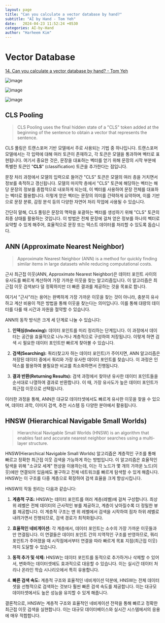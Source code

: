 ```yaml
---
layout: page
title: "Can you calculate a vector database by hand?"
subtitle: "AI by Hand - Tom Yeh"
date:   2024-04-23 11:52:24 +0530
categories: AI-by-Hand
author: "Harheem Kim"
---
```


# Vector Database
[14. Can you calculate a vector database by hand? - Tom Yeh](https://www.linkedin.com/posts/tom-yeh_vectordatabase-rag-deeplearning-activity-7158816842730336257-BaSm/?utm_source=share&utm_medium=member_desktop)

![image](../../../../assets/img/AI-by-hand/40.jpg)

![image](../../../../assets/img/AI-by-hand/41.jpg)

![image](../../../../assets/img/AI-by-hand/42.jpg)

## CLS Pooling
> CLS Pooling uses the final hidden state of a "CLS" token added at the beginning of the sentence to obtain a vector that represents the sentence.
>

CLS 풀링은 트랜스포머 기반 모델에서 주로 사용되는 기법 중 하나입니다. 트랜스포머 모델에서는 각 입력에 대해 여러 토큰이 존재하고, 각 토큰은 모델을 통과하며 벡터로 표현됩니다. 여기서 중요한 것은, 문장을 대표하는 벡터를 얻기 위해 문장의 시작 부분에 특별한 토큰인 "**CLS**" (classification) 토큰을 추가한다는 점입니다.

문장 처리 과정에서 모델의 입력으로 들어간 "CLS" 토큰은 모델의 여러 층을 거치면서 정보를 축적하고 갱신됩니다. 모델의 마지막 층에서 "CLS" 토큰에 해당하는 벡터는 해당 문장의 정보를 종합적으로 내포하게 되는데, 이 벡터를 사용하여 문장 전체를 대표하는 벡터로 활용합니다. 이렇게 얻은 벡터는 문장의 의미를 간략하게 요약하며, 이를 기반으로 문장 분류, 감정 분석 등의 다양한 자연어 처리 작업에 사용될 수 있습니다.

간단히 말해, CLS 풀링은 문장의 맥락을 포괄하는 벡터를 생성하기 위해 "CLS" 토큰의 최종 상태를 활용하는 것입니다. 이 방법은 전체 문장에 걸쳐 얻은 정보를 하나의 벡터로 요약할 수 있게 해주어, 효율적으로 문장 또는 텍스트 데이터를 처리할 수 있도록 돕습니다.


## ANN (Approximate Nearest Neighbor)
> Approximate Nearest Neighbor (ANN) is a method for quickly finding similar items in large datasets while reducing computational costs.
>

근사 최근접 이웃(ANN, Approximate Nearest Neighbor)은 데이터 포인트 사이의 유사도를 빠르게 계산하여 가장 가까운 이웃을 찾는 알고리즘입니다. 이 알고리즘은 최근접 이웃 검색보다 덜 정확하지만 더 빠른 결과를 제공하는 것을 목표로 합니다.

여기서 "근사"라는 용어는 완벽하게 가장 가까운 이웃을 찾는 것이 아니라, 충분히 유사하고 계산 비용이 적은 방법을 통해 이웃을 찾는다는 의미입니다. 이를 통해 대량의 데이터를 다룰 때 시간과 자원을 절약할 수 있습니다.

ANN의 동작 방식은 크게 세 단계로 나눌 수 있습니다:

1. **인덱싱(Indexing):** 데이터 포인트를 미리 정리하는 단계입니다. 이 과정에서 데이터는 공간을 효율적으로 나누거나 계층적으로 구성하여 저장됩니다. 이렇게 하면 검색 시 필요한 데이터 포인트만 빠르게 찾아볼 수 있습니다.

2. **검색(Searching):** 쿼리(찾고자 하는 데이터 포인트)가 주어지면, ANN 알고리즘은 저장된 데이터 중에서 쿼리와 가장 유사한 데이터 포인트를 찾습니다. 이 과정은 인덱스를 활용하여 불필요한 비교를 최소화하면서 진행됩니다.

3. **결과 반환(Returning Results):** 검색 과정에서 찾아낸 유사한 데이터 포인트들을 순서대로 나열하여 결과로 반환합니다. 이 때, 가장 유사도가 높은 데이터 포인트가 최근접 이웃으로 선택됩니다.

이러한 과정을 통해, ANN은 대규모 데이터셋에서도 빠르게 유사한 이웃을 찾을 수 있으며, 데이터 과학, 이미지 검색, 추천 시스템 등 다양한 분야에서 활용됩니다.

## HNSW (Hierarchical Navigable Small Worlds)
> Hierarchical Navigable Small Worlds (HNSW) is an algorithm that enables fast and accurate nearest neighbor searches using a multi-layer structure.
> 

HNSW(Hierarchical Navigable Small Worlds) 알고리즘은 계층적인 구조를 통해 빠르고 정확한 최근접 이웃 검색을 가능하게 하는 방법입니다. 이 알고리즘은 효율적인 탐색을 위해 "소규모 세계" 현상을 이용하는데, 이는 각 노드가 몇 개의 가까운 노드(이웃)에만 연결되어 있음에도 불구하고 전체 네트워크를 빠르게 탐색할 수 있게 해줍니다. HNSW는 이 구조를 다중 계층으로 확장하여 검색 효율을 크게 향상시킵니다.

HNSW의 작동 원리는 다음과 같습니다:

1. **계층적 구조:** HNSW는 데이터 포인트를 여러 계층(레벨)에 걸쳐 구성합니다. 최상위 레벨은 전체 데이터의 근사적인 뷰를 제공하고, 계층이 낮아질수록 더 정밀한 뷰를 제공합니다. 이 계층적 구조는 맨 위 레벨에서 검색을 시작하여 점차 하위 레벨로 내려가면서 진행되므로, 검색 경로가 최적화됩니다.

2. **효율적인 네비게이션:** 각 계층에서, 데이터 포인트는 소수의 가장 가까운 이웃들과만 연결됩니다. 이 연결들은 데이터 포인트 간의 지역적인 구조를 반영하므로, 쿼리 포인트가 주어졌을 때 시작점에서부터 연결을 따라 빠르게 목표 지점(최근접 이웃)까지 도달할 수 있습니다.

3. **동적 추가 및 삭제:** HNSW는 데이터 포인트를 동적으로 추가하거나 삭제할 수 있어서, 변화하는 데이터셋에도 효과적으로 대응할 수 있습니다. 이는 실시간 데이터 처리나 온라인 학습 시나리오에서 특히 유용합니다.

4. **빠른 검색 속도:** 계층적 구조와 효율적인 네비게이션 덕분에, HNSW는 전체 데이터셋을 선형적으로 검색하는 것보다 훨씬 빠른 검색 속도를 제공합니다. 이는 대규모 데이터셋에서도 높은 성능을 유지할 수 있게 해줍니다.

결론적으로, HNSW는 계층적 구조와 효율적인 네비게이션 전략을 통해 빠르고 정확한 최근접 이웃 검색을 실현합니다. 이는 대규모 데이터베이스와 실시간 시스템에서의 응용에 매우 적합합니다.